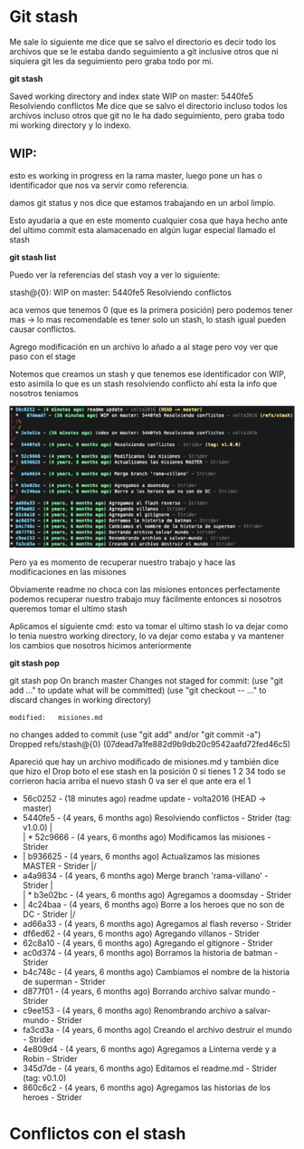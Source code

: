# Git stash

Me sale lo siguiente me dice que se salvo el directorio es decir todo los archivos que se le estaba dando seguimiento a git inclusive otros que ni siquiera git les da seguimiento pero graba todo por mi.

**git stash**

Saved working directory and index state WIP on master: 5440fe5 Resolviendo conflictos
Me dice que se salvo el directorio incluso todos los archivos incluso otros que git no le ha dado seguimiento, pero graba
todo mi working directory y lo indexo.

## WIP:

esto es working in progress en la rama master, luego pone un has o identificador que nos va servir como referencia.

damos git status y nos dice que estamos trabajando en un arbol limpio.

Esto ayudaria a que en este momento cualquier cosa que haya hecho ante del ultimo commit esta alamacenado en algún lugar
especial llamado el stash

**git stash list**

Puedo ver la referencias del stash voy a ver lo siguiente:

stash@{0}: WIP on master: 5440fe5 Resolviendo conflictos

aca vemos que tenemos 0 (que es la primera posición) pero podemos tener mas -> lo mas recomendable es tener solo un stash, lo stash igual pueden causar conflictos.

Agrego modificación en un archivo lo añado a al stage pero voy ver que paso con el stage

Notemos que creamos un stash y que tenemos ese identificador con WIP, esto asimila lo que es un stash resolviendo conflicto ahí esta la info que nosotros teniamos

![wip](images/wip.png)

Pero ya es momento de recuperar nuestro trabajo y hace las modificaciones en las misiones

Obviamente readme no choca con las misiones entonces perfectamente podemos recuperar nuestro trabajo muy fácilmente entonces si nosotros queremos tomar el ultimo stash

Aplicamos el siguiente cmd: esto va tomar el ultimo stash lo va dejar como lo tenia nuestro working directory, lo va dejar como estaba y va mantener los cambios que nosotros hicimos anteriormente

**git stash pop**

git stash pop
On branch master
Changes not staged for commit:
(use "git add <file>..." to update what will be committed)
(use "git checkout -- <file>..." to discard changes in working directory)

    modified:   misiones.md

no changes added to commit (use "git add" and/or "git commit -a")
Dropped refs/stash@{0} (07dead7a1fe882d9b9db20c9542aafd72fed46c5)

Apareció que hay un archivo modificado de misiones.md y también dice que hizo el Drop boto el ese stash en la posición 0 si tienes 1 2 34 todo se corrieron hacia arriba el nuevo stash 0 va ser el que ante era el 1

- 56c0252 - (18 minutes ago) readme update - volta2016 (HEAD -> master)
- 5440fe5 - (4 years, 6 months ago) Resolviendo conflictos - Strider (tag: v1.0.0)
  |\
  | \* 52c9666 - (4 years, 6 months ago) Modificamos las misiones - Strider
- | b936625 - (4 years, 6 months ago) Actualizamos las misiones MASTER - Strider
  |/
- a4a9834 - (4 years, 6 months ago) Merge branch 'rama-villano' - Strider
  |\
  | \* b3e02bc - (4 years, 6 months ago) Agregamos a doomsday - Strider
- | 4c24baa - (4 years, 6 months ago) Borre a los heroes que no son de DC - Strider
  |/
- ad66a33 - (4 years, 6 months ago) Agregamos al flash reverso - Strider
- df6ed62 - (4 years, 6 months ago) Agregando villanos - Strider
- 62c8a10 - (4 years, 6 months ago) Agregando el gitignore - Strider
- ac0d374 - (4 years, 6 months ago) Borramos la historia de batman - Strider
- b4c748c - (4 years, 6 months ago) Cambiamos el nombre de la historia de superman - Strider
- d877f01 - (4 years, 6 months ago) Borrando archivo salvar mundo - Strider
- c9ee153 - (4 years, 6 months ago) Renombrando archivo a salvar-mundo - Strider
- fa3cd3a - (4 years, 6 months ago) Creando el archivo destruir el mundo - Strider
- 4e809d4 - (4 years, 6 months ago) Agregamos a Linterna verde y a Robin - Strider
- 345d7de - (4 years, 6 months ago) Editamos el readme.md - Strider (tag: v0.1.0)
- 860c6c2 - (4 years, 6 months ago) Agregamos las historias de los heroes - Strider

# Conflictos con el stash
